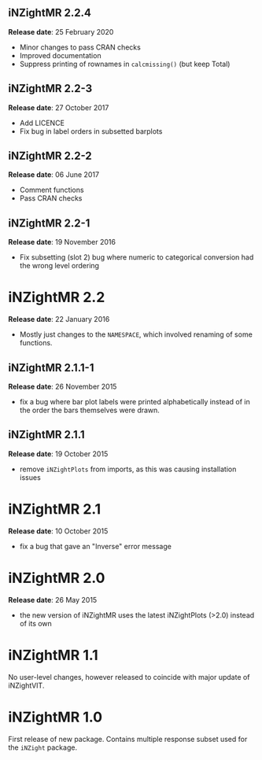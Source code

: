 ## iNZightMR 2.2.4
__Release date__: 25 February 2020

- Minor changes to pass CRAN checks
- Improved documentation
- Suppress printing of rownames in `calcmissing()` (but keep Total)


## iNZightMR 2.2-3
__Release date__: 27 October 2017

- Add LICENCE
- Fix bug in label orders in subsetted barplots


## iNZightMR 2.2-2
__Release date__: 06 June 2017

- Comment functions
- Pass CRAN checks


## iNZightMR 2.2-1
__Release date__: 19 November 2016

- Fix subsetting (slot 2) bug where numeric to categorical conversion had the wrong level ordering


# iNZightMR 2.2
__Release date__: 22 January 2016

- Mostly just changes to the `NAMESPACE`, which involved renaming of some functions.


## iNZightMR 2.1.1-1
__Release date__: 26 November 2015

- fix a bug where bar plot labels were printed alphabetically instead
  of in the order the bars themselves were drawn.


## iNZightMR 2.1.1
__Release date__: 19 October 2015

- remove `iNZightPlots` from imports, as this was causing installation issues


# iNZightMR 2.1
__Release date__: 10 October 2015

- fix a bug that gave an "Inverse" error message


# iNZightMR 2.0
__Release date__: 26 May 2015

- the new version of iNZightMR uses the latest iNZightPlots (>2.0) instead of its own


# iNZightMR 1.1

No user-level changes, however released to coincide with major update of iNZightVIT.


# iNZightMR 1.0

First release of new package.
Contains multiple response subset used for the `iNZight` package.
